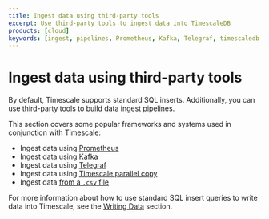 ```yaml
---
title: Ingest data using third-party tools
excerpt: Use third-party tools to ingest data into TimescaleDB
products: [cloud]
keywords: [ingest, pipelines, Prometheus, Kafka, Telegraf, timescaledb-parallel-copy, csv]
---
```


# Ingest data using third-party tools

By default, Timescale supports standard SQL inserts. Additionally, you can use
third-party tools to build data ingest pipelines.

This section covers some popular frameworks and systems used in conjunction with
Timescale:

*   Ingest data using [Prometheus][ingest-prometheus]
*   Ingest data using [Kafka][ingest-kafka]
*   Ingest data using [Telegraf][ingest-telegraf]
*   Ingest data using [Timescale parallel copy][ingest-parallel]
*   Ingest data [from a `.csv` file][ingest-csv]

For more information about how to use standard SQL insert queries to write data
into Timescale, see the [Writing Data][writing-data] section.

[ingest-kafka]: /use-timescale/:currentVersion:/ingest-data/ingest-kafka/
[ingest-parallel]: /use-timescale/:currentVersion:/ingest-data/about-timescaledb-parallel-copy/
[ingest-prometheus]: /use-timescale/:currentVersion:/ingest-data/ingest-prometheus/
[ingest-telegraf]: /use-timescale/:currentVersion:/integrations/data-ingest/telegraf/
[writing-data]: /use-timescale/:currentVersion:/write-data/
[ingest-csv]: /use-timescale/:currentVersion:/ingest-data/import-csv/
